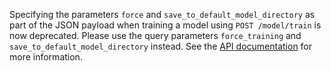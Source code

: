 Specifying the parameters `force` and `save_to_default_model_directory` as part of the
JSON payload when training a model using `POST /model/train` is now deprecated.
Please use the query parameters `force_training` and `save_to_default_model_directory`
instead. See the [API documentation](./http-api-spec.mdx) for more information.
